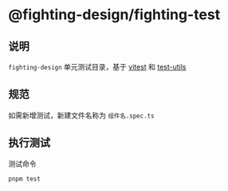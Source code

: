 # @fighting-design/fighting-test

## 说明

`fighting-design` 单元测试目录，基于 [vitest](https://github.com/vitest-dev/vitest) 和 [test-utils](https://github.com/vuejs/test-utils)

## 规范

如需新增测试，新建文件名称为 `组件名.spec.ts`

## 执行测试

测试命令

```shell
pnpm test
```
